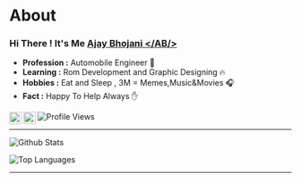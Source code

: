 # About

### Hi There ! It's Me [Ajay Bhojani </AB/> ](http://ajay-bhojani.github.io)

-  **Profession :** Automobile Engineer 👷
-  **Learning :** Rom Development and Graphic Designing :fire:
-  **Hobbies :** Eat and Sleep , 3M = Memes,Music&Movies :headphones:
-  **Fact :** Happy To Help Always :hand: 

<a href="https://t.me/ajay_bhojani">
  <img align="left" alt="Ajay Bhojani" width="22px" src="https://cdn.jsdelivr.net/npm/simple-icons@v1/icons/telegram.svg" />
</a>
<a href="https://www.twitter.com/ajey_bhojani/">
  <img align="left" alt="Ajay Bhojani" width="22px" src="https://cdn.jsdelivr.net/npm/simple-icons@v1/icons/twitter.svg" />
</a>

![Profile Views](https://hits.seeyoufarm.com/api/count/incr/badge.svg?url=https://github.com/ajay-bhojani/&title=Profile%20Views)

---------------------------------------------------------------------------------------------------------------------------------------------------------------------------------
![Github Stats](https://github-readme-stats.vercel.app/api?username=ajay-bhojani&show_icons=true&title_color=3DDB84&icon_color=FF0000&count_private=true&include_all_commits=true&show_icons=true&theme=dark)

![Top Languages](https://github-readme-stats.vercel.app/api/top-langs/?username=ajay-bhojani&layout=compact&theme=dark)

---------------------------------------------------------------------------------------------------------------------------------------------------------------------------------
